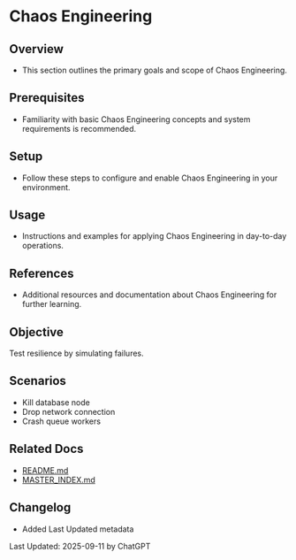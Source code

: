 # Chaos Engineering

## Overview
- This section outlines the primary goals and scope of Chaos Engineering.

## Prerequisites
- Familiarity with basic Chaos Engineering concepts and system requirements is recommended.

## Setup
- Follow these steps to configure and enable Chaos Engineering in your environment.

## Usage
- Instructions and examples for applying Chaos Engineering in day-to-day operations.

## References
- Additional resources and documentation about Chaos Engineering for further learning.


## Objective
Test resilience by simulating failures.

## Scenarios
- Kill database node
- Drop network connection
- Crash queue workers

## Related Docs
- [README.md](README.md)
- [MASTER_INDEX.md](MASTER_INDEX.md)


## Changelog
- Added Last Updated metadata

Last Updated: 2025-09-11 by ChatGPT
